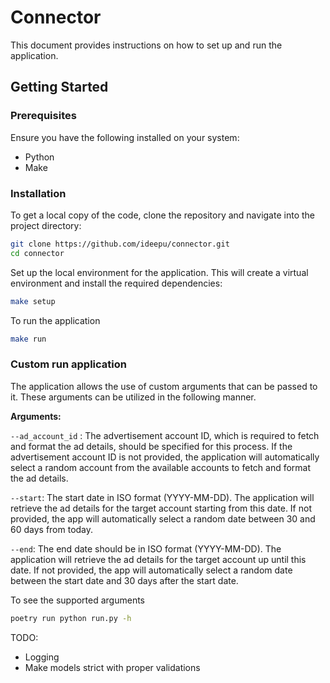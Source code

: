 # Connector

This document provides instructions on how to set up and run the application.

## Getting Started

### Prerequisites

Ensure you have the following installed on your system:

- Python
- Make

### Installation

To get a local copy of the code, clone the repository and navigate into the project directory:

```bash
git clone https://github.com/ideepu/connector.git
cd connector
```

Set up the local environment for the application. This will create a virtual environment and install the required dependencies:

```bash
make setup
```

To run the application

```bash
make run
```

### Custom run application

The application allows the use of custom arguments that can be passed to it. These arguments can be utilized in the following manner.

**Arguments:**

`--ad_account_id` : The advertisement account ID, which is required to fetch and format the ad details, should be specified for this process. If the advertisement account ID is not provided, the application will automatically select a random account from the available accounts to fetch and format the ad details.

`--start`: The start date in ISO format (YYYY-MM-DD). The application will retrieve the ad details for the target account starting from this date. If not provided, the app will automatically select a random date between 30 and 60 days from today.

`--end`: The end date should be in ISO format (YYYY-MM-DD). The application will retrieve the ad details for the target account up until this date. If not provided, the app will automatically select a random date between the start date and 30 days after the start date.

To see the supported arguments

```bash
poetry run python run.py -h
```

TODO:

- Logging
- Make models strict with proper validations
